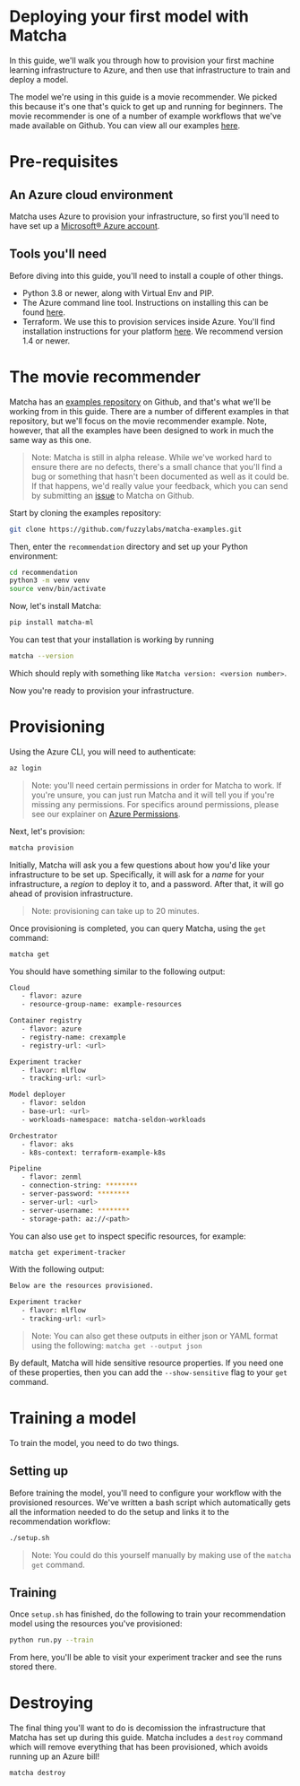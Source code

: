 # Deploying your first model with Matcha

In this guide, we'll walk you through how to provision your first machine learning infrastructure to Azure, and then use that infrastructure to train and deploy a model.

The model we're using in this guide is a movie recommender. We picked this because it's one that's quick to get up and running for beginners. The movie recommender is one of a number of example workflows that we've made available on Github. You can view all our examples [here](https://github.com/fuzzylabs/matcha-examples).

# Pre-requisites

## An Azure cloud environment

Matcha uses Azure to provision your infrastructure, so first you'll need to have set up a [Microsoft® Azure account](https://azure.com).

## Tools you'll need

Before diving into this guide, you'll need to install a couple of other things.

* Python 3.8 or newer, along with Virtual Env and PIP.
* The Azure command line tool. Instructions on installing this can be found [here](https://learn.microsoft.com/en-us/cli/azure/install-azure-cli).
* Terraform. We use this to provision services inside Azure. You'll find installation instructions for your platform [here](https://developer.hashicorp.com/terraform/downloads?product_intent=terraform). We recommend version 1.4 or newer.

# The movie recommender

Matcha has an [examples repository](https://github.com/fuzzylabs/matcha-examples) on Github, and that's what we'll be working from in this guide. There are a number of different examples in that repository, but we'll focus on the movie recommender example. Note, however, that all the examples have been designed to work in much the same way as this one.

> Note: Matcha is still in alpha release. While we've worked hard to ensure there are no defects, there's a small chance that you'll find a bug or something that hasn't been documented as well as it could be. If that happens, we'd really value your feedback, which you can send by submitting an [issue](https://github.com/fuzzylabs/matcha/issues/new/choose) to Matcha on Github.

Start by cloning the examples repository:

```bash
git clone https://github.com/fuzzylabs/matcha-examples.git
```

Then, enter the `recommendation` directory and set up your Python environment:

```bash
cd recommendation
python3 -m venv venv
source venv/bin/activate
```

Now, let's install Matcha:

```bash
pip install matcha-ml
```

You can test that your installation is working by running

```bash
matcha --version
```

Which should reply with something like `Matcha version: <version number>`.

Now you're ready to provision your infrastructure.

# Provisioning

Using the Azure CLI, you will need to authenticate:

```bash
az login
```

> Note: you'll need certain permissions in order for Matcha to work. If you're unsure, you can just run Matcha and it will tell you if you're missing any permissions. For specifics around permissions, please see our explainer on [Azure Permissions](azure-permissions.md).

Next, let's provision:

```bash
matcha provision
```

Initially, Matcha will ask you a few questions about how you'd like your infrastructure to be set up. Specifically, it will ask for a _name_ for your infrastructure, a _region_ to deploy it to, and a password. After that, it will go ahead of provision infrastructure.

> Note: provisioning can take up to 20 minutes.

Once provisioning is completed, you can query Matcha, using the `get` command:

```bash
matcha get
```

You should have something similar to the following output:

```bash
Cloud
   - flavor: azure
   - resource-group-name: example-resources

Container registry
   - flavor: azure
   - registry-name: crexample
   - registry-url: <url>

Experiment tracker
   - flavor: mlflow
   - tracking-url: <url>

Model deployer
   - flavor: seldon
   - base-url: <url>
   - workloads-namespace: matcha-seldon-workloads

Orchestrator
   - flavor: aks
   - k8s-context: terraform-example-k8s

Pipeline
   - flavor: zenml
   - connection-string: ********
   - server-password: ********
   - server-url: <url>
   - server-username: ********
   - storage-path: az://<path>
```

You can also use `get` to inspect specific resources, for example:

```bash
matcha get experiment-tracker
```

With the following output:

```bash
Below are the resources provisioned.

Experiment tracker
   - flavor: mlflow
   - tracking-url: <url>
```

> Note: You can also get these outputs in either json or YAML format using the following: `matcha get --output json`

By default, Matcha will hide sensitive resource properties. If you need one of these properties, then you can add the `--show-sensitive` flag to your `get` command.

# Training a model

To train the model, you need to do two things.

## Setting up

Before training the model, you'll need to configure your workflow with the provisioned resources. We've written a bash script which automatically gets all the information needed to do the setup and links it to the recommendation workflow:

```bash
./setup.sh
```

> Note: You could do this yourself manually by making use of the `matcha get` command.

## Training

Once `setup.sh` has finished, do the following to train your recommendation model using the resources you've provisioned:

```bash
python run.py --train
```

From here, you'll be able to visit your experiment tracker and see the runs stored there.

# Destroying

The final thing you'll want to do is decomission the infrastructure that Matcha has set up during this guide. Matcha includes a `destroy` command which will remove everything that has been provisioned, which avoids running up an Azure bill!

```bash
matcha destroy
```

